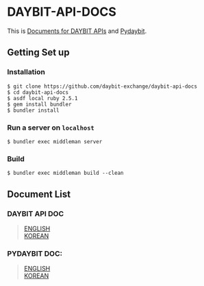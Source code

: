 # DAYBIT-API-DOCS
This is [Documents for DAYBIT APIs](https://docs.daybit.com/) and [Pydaybit](https://github.com/daybit-exchange/pydaybit).

## Getting Set up

### Installation
```shell
$ git clone https://github.com/daybit-exchange/daybit-api-docs
$ cd daybit-api-docs
$ asdf local ruby 2.5.1
$ gem install bundler
$ bundler install
```

### Run a server on `localhost`
```shell
$ bundler exec middleman server
```

### Build
```shell
$ bundler exec middleman build --clean
```

## Document List

### DAYBIT API DOC 
> [ENGLISH](source/localizable/index.html.md)   
> [KOREAN](source/localizable/index.kr.html.md)

### PYDAYBIT DOC:
> [ENGLISH](source/includes/_pydaybit.md)   
> [KOREAN](source/includes/_pydaybit.kr.md)
